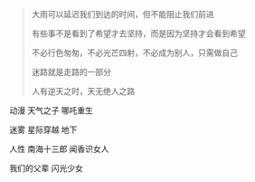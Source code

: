 > 大雨可以延迟我们到达的时间，但不能阻止我们前进
> 
> 有些事不是看到了希望才去坚持，而是因为坚持才会看到希望
> 
> 不必行色匆匆，不必光芒四射，不必成为别人，只需做自己
> 
> 迷路就是走路的一部分
> 
> 人有逆天之时，天无绝人之路
> 
> 

动漫
天气之子
哪吒重生

迷雾
星际穿越
地下

人性
南海十三郎
闻香识女人

我们的父辈
闪光少女